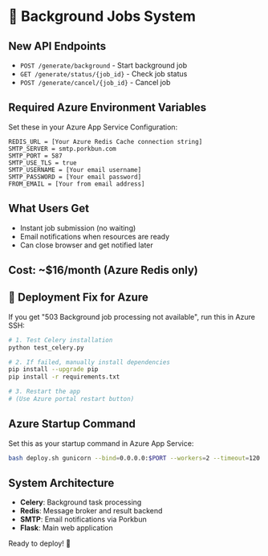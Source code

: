 # 🚀 Background Jobs System

## New API Endpoints
- `POST /generate/background` - Start background job
- `GET /generate/status/{job_id}` - Check job status  
- `POST /generate/cancel/{job_id}` - Cancel job

## Required Azure Environment Variables
Set these in your Azure App Service Configuration:
```
REDIS_URL = [Your Azure Redis Cache connection string]
SMTP_SERVER = smtp.porkbun.com
SMTP_PORT = 587
SMTP_USE_TLS = true
SMTP_USERNAME = [Your email username]
SMTP_PASSWORD = [Your email password]
FROM_EMAIL = [Your from email address]
```

## What Users Get
- Instant job submission (no waiting)
- Email notifications when resources are ready
- Can close browser and get notified later

## Cost: ~$16/month (Azure Redis only)

## 🚨 Deployment Fix for Azure

If you get "503 Background job processing not available", run this in Azure SSH:

```bash
# 1. Test Celery installation
python test_celery.py

# 2. If failed, manually install dependencies
pip install --upgrade pip
pip install -r requirements.txt

# 3. Restart the app
# (Use Azure portal restart button)
```

## Azure Startup Command
Set this as your startup command in Azure App Service:
```bash
bash deploy.sh gunicorn --bind=0.0.0.0:$PORT --workers=2 --timeout=120 app:app
```

## System Architecture
- **Celery**: Background task processing
- **Redis**: Message broker and result backend
- **SMTP**: Email notifications via Porkbun
- **Flask**: Main web application

Ready to deploy! 🚀